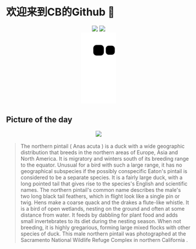 
# 欢迎来到CB的Github 👋

<div align="center">
  <img height="137px" src="https://github-readme-stats.vercel.app/api?username=SuperCB&show_icons=true&theme=radical" />
  <img height="137px" src="https://github-readme-stats.vercel.app/api/top-langs/?username=SuperCB&hide_title=true&hide_border=true&layout=compact&langs_count=6&text_color=000&icon_color=fff" />
</div>


<div align="center">
    <img src="./contribution-snake/github-contribution-grid-snake.svg" />
</div>



## Picture of the day
<div align="center">
  <img width=400px src="https://upload.wikimedia.org/wikipedia/commons/thumb/d/df/Male_northern_pintail_at_Llano_Seco.jpg/750px-Male_northern_pintail_at_Llano_Seco.jpg" />
</div>

>The  northern pintail  ( Anas acuta ) is a duck with a wide geographic  distribution  that breeds in the northern areas of Europe, Asia and North America. It is  migratory  and winters south of its breeding range to the equator. Unusual for a bird with such a large range, it has no geographical  subspecies  if the possibly conspecific  Eaton's pintail  is considered to be a separate species. It is a fairly large duck, with a long pointed tail that gives rise to the species's English and scientific names. The northern pintail's common name describes the male's two long black tail feathers, which in flight look like a single pin or twig. Hens make a coarse quack and the drakes a flute-like whistle. It is a bird of open wetlands, nesting on the ground and often at some distance from water. It feeds by dabbling for plant food and adds small  invertebrates  to its diet during the nesting season. When not breeding, it is highly gregarious, forming large mixed flocks with other species of duck. This male northern pintail was photographed at the  Sacramento National Wildlife Refuge Complex  in northern  California .


